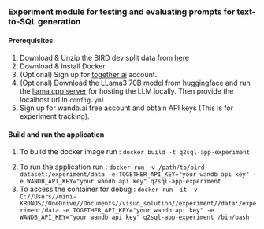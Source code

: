 ### Experiment module for testing and evaluating prompts for text-to-SQL generation

#### Prerequisites:
1. Download & Unzip the BIRD dev split data from [here](https://bird-bench.oss-cn-beijing.aliyuncs.com/dev.zip)
2. Download & Install Docker
3. (Optional) Sign up for [together ai](https://www.together.ai/) account.
4. (Optional) Download the LLama3 70B model from huggingface and run the [llama.cpp server](https://github.com/allenporter/llama-cpp-server) for hosting the LLM locally. Then provide the localhost url in `config.yml`
5. Sign up for wandb.ai free account and obtain API keys (This is for experiment tracking).


#### Build and run the application
1. To build the docker image run : ``docker build -t q2sql-app-experiment .``
2. To run the application run : `docker run -v /path/to/bird-dataset:/experiment/data -e TOGETHER_API_KEY="your wandb api key" -e WANDB_API_KEY="your wandb api key" q2sql-app-experiment`
3. To access the container for debug : 
``docker run -it -v C://Users//mini-KRONOS//OneDrive//Documents//visuo_solution//experiment//data:/experiment/data -e TOGETHER_API_KEY="your wandb api key" -e WANDB_API_KEY="your wandb api key" q2sql-app-experiment /bin/bash``